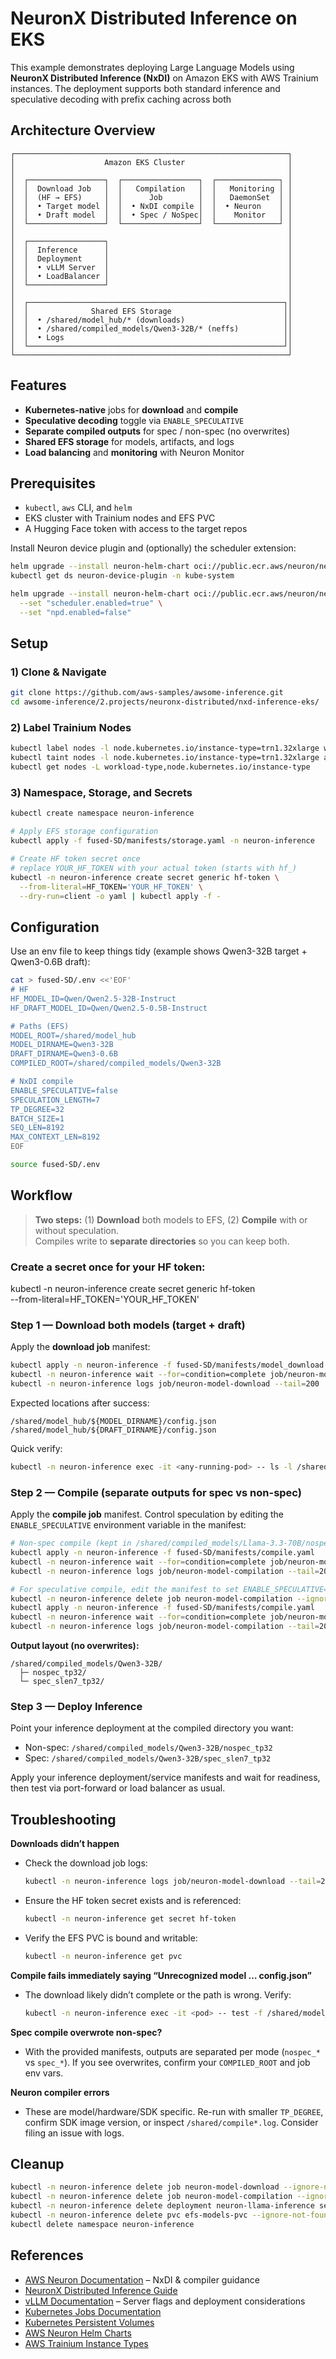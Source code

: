 # NeuronX Distributed Inference on EKS

This example demonstrates deploying Large Language Models using **NeuronX Distributed Inference (NxDI)** on Amazon EKS with AWS Trainium instances. The deployment supports both standard inference and speculative decoding with prefix caching across both

## Architecture Overview

```
┌─────────────────────────────────────────────────────────────┐
│                    Amazon EKS Cluster                       │
│                                                             │
│  ┌─────────────────┐  ┌─────────────────┐  ┌──────────────┐ │
│  │  Download Job   │  │   Compilation   │  │   Monitoring │ │
│  │  (HF → EFS)     │  │      Job        │  │   DaemonSet  │ │
│  │  • Target model │  │  • NxDI compile │  │  • Neuron    │ │
│  │  • Draft model  │  │  • Spec / NoSpec│  │    Monitor   │ │
│  └─────────────────┘  └─────────────────┘  └──────────────┘ │
│                                                             │
│  ┌─────────────────┐                                        │
│  │  Inference      │                                        │
│  │  Deployment     │                                        │
│  │  • vLLM Server  │                                        │
│  │  • LoadBalancer │                                        │
│  └─────────────────┘                                        │
│                                                             │
│  ┌─────────────────────────────────────────────────────────┐│
│  │              Shared EFS Storage                         ││
│  │  • /shared/model_hub/* (downloads)                      ││
│  │  • /shared/compiled_models/Qwen3-32B/* (neffs)          ││
│  │  • Logs                                                 ││
│  └─────────────────────────────────────────────────────────┘│
└─────────────────────────────────────────────────────────────┘
```

## Features

- **Kubernetes-native** jobs for **download** and **compile**
- **Speculative decoding** toggle via `ENABLE_SPECULATIVE`
- **Separate compiled outputs** for spec / non-spec (no overwrites)
- **Shared EFS storage** for models, artifacts, and logs
- **Load balancing** and **monitoring** with Neuron Monitor

## Prerequisites

- `kubectl`, `aws` CLI, and `helm`
- EKS cluster with Trainium nodes and EFS PVC
- A Hugging Face token with access to the target repos

Install Neuron device plugin and (optionally) the scheduler extension:

```bash
helm upgrade --install neuron-helm-chart oci://public.ecr.aws/neuron/neuron-helm-chart --set "npd.enabled=false"
kubectl get ds neuron-device-plugin -n kube-system

helm upgrade --install neuron-helm-chart oci://public.ecr.aws/neuron/neuron-helm-chart \
  --set "scheduler.enabled=true" \
  --set "npd.enabled=false"
```

## Setup

### 1) Clone & Navigate

```bash
git clone https://github.com/aws-samples/awsome-inference.git
cd awsome-inference/2.projects/neuronx-distributed/nxd-inference-eks/
```

### 2) Label Trainium Nodes

```bash
kubectl label nodes -l node.kubernetes.io/instance-type=trn1.32xlarge workload-type=neuron-inference
kubectl taint nodes -l node.kubernetes.io/instance-type=trn1.32xlarge aws.amazon.com/neuron=:NoSchedule
kubectl get nodes -L workload-type,node.kubernetes.io/instance-type
```

### 3) Namespace, Storage, and Secrets

```bash
kubectl create namespace neuron-inference

# Apply EFS storage configuration
kubectl apply -f fused-SD/manifests/storage.yaml -n neuron-inference

# Create HF token secret once
# replace YOUR_HF_TOKEN with your actual token (starts with hf_)
kubectl -n neuron-inference create secret generic hf-token \
  --from-literal=HF_TOKEN='YOUR_HF_TOKEN' \
  --dry-run=client -o yaml | kubectl apply -f -

```

## Configuration

Use an env file to keep things tidy (example shows Qwen3-32B target + Qwen3-0.6B draft):

```bash
cat > fused-SD/.env <<'EOF'
# HF
HF_MODEL_ID=Qwen/Qwen2.5-32B-Instruct
HF_DRAFT_MODEL_ID=Qwen/Qwen2.5-0.5B-Instruct

# Paths (EFS)
MODEL_ROOT=/shared/model_hub
MODEL_DIRNAME=Qwen3-32B
DRAFT_DIRNAME=Qwen3-0.6B
COMPILED_ROOT=/shared/compiled_models/Qwen3-32B

# NxDI compile
ENABLE_SPECULATIVE=false
SPECULATION_LENGTH=7
TP_DEGREE=32
BATCH_SIZE=1
SEQ_LEN=8192
MAX_CONTEXT_LEN=8192
EOF

source fused-SD/.env
```

## Workflow

> **Two steps:** (1) **Download** both models to EFS, (2) **Compile** with or without speculation.  
> Compiles write to **separate directories** so you can keep both.

### Create a secret once for your HF token:

kubectl -n neuron-inference create secret generic hf-token \
  --from-literal=HF_TOKEN='YOUR_HF_TOKEN'


### Step 1 — Download both models (target + draft)

Apply the **download job** manifest:

```bash
kubectl apply -n neuron-inference -f fused-SD/manifests/model_download.yaml
kubectl -n neuron-inference wait --for=condition=complete job/neuron-model-download --timeout=3600s
kubectl -n neuron-inference logs job/neuron-model-download --tail=200
```

Expected locations after success:

```
/shared/model_hub/${MODEL_DIRNAME}/config.json
/shared/model_hub/${DRAFT_DIRNAME}/config.json
```

Quick verify:

```bash
kubectl -n neuron-inference exec -it <any-running-pod> -- ls -l /shared/model_hub/${MODEL_DIRNAME} | head
```

### Step 2 — Compile (separate outputs for spec vs non-spec)

Apply the **compile job** manifest. Control speculation by editing the `ENABLE_SPECULATIVE` environment variable in the manifest:

```bash
# Non-spec compile (kept in /shared/compiled_models/Llama-3.3-70B/nospec_tp32)
kubectl apply -n neuron-inference -f fused-SD/manifests/compile.yaml
kubectl -n neuron-inference wait --for=condition=complete job/neuron-model-compilation --timeout=3600s
kubectl -n neuron-inference logs job/neuron-model-compilation --tail=200

# For speculative compile, edit the manifest to set ENABLE_SPECULATIVE=true, then:
kubectl -n neuron-inference delete job neuron-model-compilation --ignore-not-found
kubectl apply -n neuron-inference -f fused-SD/manifests/compile.yaml
kubectl -n neuron-inference wait --for=condition=complete job/neuron-model-compilation --timeout=3600s
kubectl -n neuron-inference logs job/neuron-model-compilation --tail=200
```

**Output layout (no overwrites):**
```
/shared/compiled_models/Qwen3-32B/
  ├─ nospec_tp32/
  └─ spec_slen7_tp32/
```

### Step 3 — Deploy Inference

Point your inference deployment at the compiled directory you want:

- Non-spec: `/shared/compiled_models/Qwen3-32B/nospec_tp32`
- Spec: `/shared/compiled_models/Qwen3-32B/spec_slen7_tp32`

Apply your inference deployment/service manifests and wait for readiness, then test via port-forward or load balancer as usual.

## Troubleshooting

**Downloads didn’t happen**
- Check the download job logs:
  ```bash
  kubectl -n neuron-inference logs job/neuron-model-download --tail=200
  ```
- Ensure the HF token secret exists and is referenced:
  ```bash
  kubectl -n neuron-inference get secret hf-token
  ```
- Verify the EFS PVC is bound and writable:
  ```bash
  kubectl -n neuron-inference get pvc
  ```

**Compile fails immediately saying “Unrecognized model … config.json”**
- The download likely didn’t complete or the path is wrong. Verify:
  ```bash
  kubectl -n neuron-inference exec -it <pod> -- test -f /shared/model_hub/${MODEL_DIRNAME}/config.json && echo OK
  ```

**Spec compile overwrote non-spec?**
- With the provided manifests, outputs are separated per mode (`nospec_*` vs `spec_*`). If you see overwrites, confirm your `COMPILED_ROOT` and job env vars.

**Neuron compiler errors**
- These are model/hardware/SDK specific. Re-run with smaller `TP_DEGREE`, confirm SDK image version, or inspect `/shared/compile*.log`. Consider filing an issue with logs.

## Cleanup

```bash
kubectl -n neuron-inference delete job neuron-model-download --ignore-not-found
kubectl -n neuron-inference delete job neuron-model-compilation --ignore-not-found
kubectl -n neuron-inference delete deployment neuron-llama-inference service neuron-llama-service --ignore-not-found
kubectl -n neuron-inference delete pvc efs-models-pvc --ignore-not-found
kubectl delete namespace neuron-inference
```

## References

- [AWS Neuron Documentation](https://awsdocs-neuron.readthedocs-hosted.com/en/latest/) – NxDI & compiler guidance
- [NeuronX Distributed Inference Guide](https://awsdocs-neuron.readthedocs-hosted.com/en/latest/libraries/neuronx-distributed/index.html)
- [vLLM Documentation](https://docs.vllm.ai/) – Server flags and deployment considerations
- [Kubernetes Jobs Documentation](https://kubernetes.io/docs/concepts/workloads/controllers/job/)
- [Kubernetes Persistent Volumes](https://kubernetes.io/docs/concepts/storage/persistent-volumes/)
- [AWS Neuron Helm Charts](https://github.com/aws-neuron/aws-neuron-helm-charts)
- [AWS Trainium Instance Types](https://aws.amazon.com/ec2/instance-types/trn1/)

